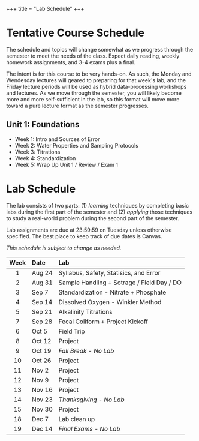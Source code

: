 +++
title = "Lab Schedule"
+++

# Tentative Course Schedule

The schedule and topics will change somewhat as we progress through the semester to meet the needs of the class.  Expect daily reading, weekly homework assignments, and 3-4 exams plus a final.

The intent is for this course to be very hands-on.  As such, the Monday and Wendesday lectures will geared to preparing for that week's lab, and the Friday lecture periods will be used as hybrid data-processing workshops and lectures.  As we move through the semester, you will likely become more and more self-sufficient in the lab, so this format will move more toward a pure lecture format as the semester progresses.

## Unit 1: Foundations

* Week 1: Intro and Sources of Error
* Week 2: Water Properties and Sampling Protocols
* Week 3: Titrations
* Week 4: Standardization
* Week 5: Wrap Up Unit 1 / Review / Exam 1

# Lab Schedule

The lab consists of two parts: (1) *learning* techniques by completing basic labs during the first part of the semester and (2) *applying* those techniques to study a real-world problem during the second part of the semester.

Lab assignments are due at 23:59:59 on Tuesday unless otherwise specified. The best place to keep track of due dates is Canvas.

*This schedule is subject to change as needed.*

| Week | Date   | Lab                                        |
| :--: | :----- | :----------------------------------------- |
|  1   | Aug 24 | Syllabus, Safety, Statisics, and Error     |
|  2   | Aug 31 | Sample Handling + Sotrage / Field Day / DO |
|  3   | Sep 7  | Standardization - Nitrate + Phosphate      |
|  4   | Sep 14 | Dissolved Oxygen - Winkler Method          |
|  5   | Sep 21 | Alkalinity Titrations                      |
|  7   | Sep 28 | Fecal Coliform + Project Kickoff           |
|  6   | Oct 5  | Field Trip                                 |
|  8   | Oct 12 | Project                                    |
|  9   | Oct 19 | *Fall Break - No Lab*                      |
|  10  | Oct 26 | Project                                    |
|  11  | Nov 2  | Project                                    |
|  12  | Nov 9  | Project                                    |
|  13  | Nov 16 | Project                                    |
|  14  | Nov 23 | *Thanksgiving - No Lab*                    |
|  15  | Nov 30 | Project                                    |
|  18  | Dec 7  | Lab clean up                               |
|  19  | Dec 14 | *Final Exams - No Lab*                     |

